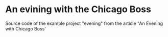 # An evining with the Chicago Boss

Source code of the example project "evening" from the article "An Evening with Chicago Boss'
